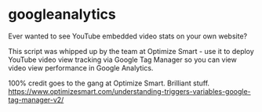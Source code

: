 # googleanalytics

Ever wanted to see YouTube embedded video stats on your own website?

This script was whipped up by the team at Optimize Smart - use it to deploy YouTube video view tracking via Google Tag Manager so you can view video view performance in Google Analytics.

100% credit goes to the gang at Optimize Smart. Brilliant stuff. https://www.optimizesmart.com/understanding-triggers-variables-google-tag-manager-v2/
